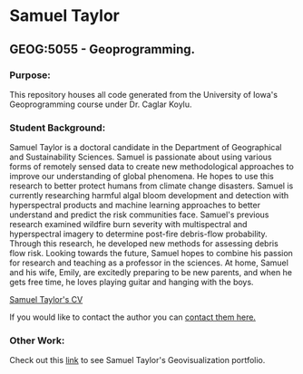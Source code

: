# Samuel Taylor 

## GEOG:5055 - Geoprogramming.


### Purpose:
This repository houses all code generated from the University of Iowa's Geoprogramming course under Dr. Caglar Koylu.

### Student Background:
Samuel Taylor is a doctoral candidate in the Department of Geographical and Sustainability Sciences. Samuel is passionate about using various forms of remotely sensed data to create new methodological approaches to improve our understanding of global phenomena. He hopes to use this research to better protect humans from climate change disasters. Samuel is currently researching harmful algal bloom development and detection with hyperspectral products and machine learning approaches to better understand and predict the risk communities face. Samuel's previous research examined wildfire burn severity with multispectral and hyperspectral imagery to determine post-fire debris-flow probability. Through this research, he developed new methods for assessing debris flow risk. Looking towards the future, Samuel hopes to combine his passion for research and teaching as a professor in the sciences. At home, Samuel and his wife, Emily, are excitedly preparing to be new parents, and when he gets free time, he loves playing guitar and hanging with the boys. 

[Samuel Taylor's CV](/files/Samuel_Taylor_CV_4_12_24.pdf)

If you would like to contact the author you can <a class="nav-link" href="mailto:samuel-zebarth@uiowa.edu">contact them here.</a> 

### Other Work:
Check out this [link](https://geog3540.github.io/skzebarth/) to see Samuel Taylor's Geovisualization portfolio.